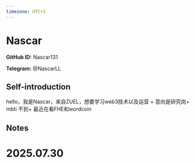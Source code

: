 ```yaml
---
timezone: UTC+1
---
```


# Nascar

**GitHub ID:** Nascar131

**Telegram:** @NascarLL

## Self-introduction

hello，我是Nascar，来自ZUEL，想要学习web3技术以及运营 + 意向是研究岗+ mbti 不到+ 最近在看FHE和wordcoin

## Notes

<!-- Content_START -->

# 2025.07.30


<!-- Content_END -->
